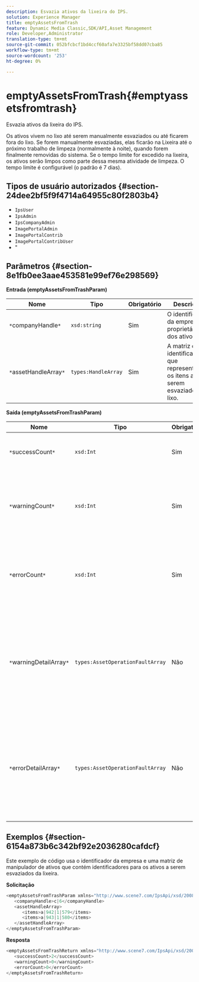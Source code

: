 ```yaml
---
description: Esvazia ativos da lixeira do IPS.
solution: Experience Manager
title: emptyAssetsFromTrash
feature: Dynamic Media Classic,SDK/API,Asset Management
role: Developer,Administrator
translation-type: tm+mt
source-git-commit: 052bfcbcf1bd4ccf60afa7e3325bf58dd07cba85
workflow-type: tm+mt
source-wordcount: '253'
ht-degree: 0%

---
```



# emptyAssetsFromTrash{#emptyassetsfromtrash}

Esvazia ativos da lixeira do IPS.

Os ativos vivem no lixo até serem manualmente esvaziados ou até ficarem fora do lixo. Se forem manualmente esvaziadas, elas ficarão na Lixeira até o próximo trabalho de limpeza (normalmente à noite), quando forem finalmente removidas do sistema. Se o tempo limite for excedido na lixeira, os ativos serão limpos como parte dessa mesma atividade de limpeza. O tempo limite é configurável (o padrão é 7 dias).

## Tipos de usuário autorizados {#section-24dee2bf5f9f4714a64955c80f2803b4}

* `IpsUser`
* `IpsAdmin`
* `IpsCompanyAdmin`
* `ImagePortalAdmin`
* `ImagePortalContrib`
* `ImagePortalContribUser`
* &quot;

## Parâmetros {#section-8e1fb0ee3aae453581e99ef76e298569}

**Entrada (emptyAssetsFromTrashParam)**

| Nome | Tipo | Obrigatório | Descrição |
|---|---|---|---|
| `*`companyHandle`*` | `xsd:string` | Sim | O identificador da empresa proprietária dos ativos. |
| `*`assetHandleArray`*` | `types:HandleArray` | Sim | A matriz de identificadores que representam os itens a serem esvaziados do lixo. |

**Saída (emptyAssetsFromTrashParam)**

| Nome | Tipo | Obrigatório | Descrição |
|---|---|---|---|
| `*`successCount`*` | `xsd:Int` | Sim | O número de ativos esvaziados com êxito da lixeira. |
| `*`warningCount`*` | `xsd:Int` | Sim | O número de avisos gerados quando a operação tentou esvaziar ativos da lixeira. |
| `*`errorCount`*` | `xsd:Int` | Sim | O número de erros gerados quando a operação tentou esvaziar ativos da lixeira. |
| `*`warningDetailArray`*` | `types:AssetOperationFaultArray` | Não | A matriz de detalhes associados aos ativos que geraram avisos quando a operação tentou esvaziá-los da lixeira. |
| `*`errorDetailArray`*` | `types:AssetOperationFaultArray` | Não | A matriz de detalhes associados aos ativos que geraram erros quando a operação tentou esvaziá-los da lixeira. |

## Exemplos {#section-6154a873b6c342bf92e2036280cafdcf}

Este exemplo de código usa o identificador da empresa e uma matriz de manipulador de ativos que contém identificadores para os ativos a serem esvaziados da lixeira.

**Solicitação**

```java
<emptyAssetsFromTrashParam xmlns="http://www.scene7.com/IpsApi/xsd/2008-01-15">
   <companyHandle>c|6</companyHandle>
   <assetHandleArray>
      <items>a|942|1|579</items>
      <items>a|943|1|580</items>
   </assetHandleArray>
</emptyAssetsFromTrashParam>
```

**Resposta**

```java
<emptyAssetsFromTrashReturn xmlns="http://www.scene7.com/IpsApi/xsd/2008-01-15">
   <successCount>2</successCount>
   <warningCount>0</warningCount>
   <errorCount>0</errorCount>
</emptyAssetsFromTrashReturn>
```

